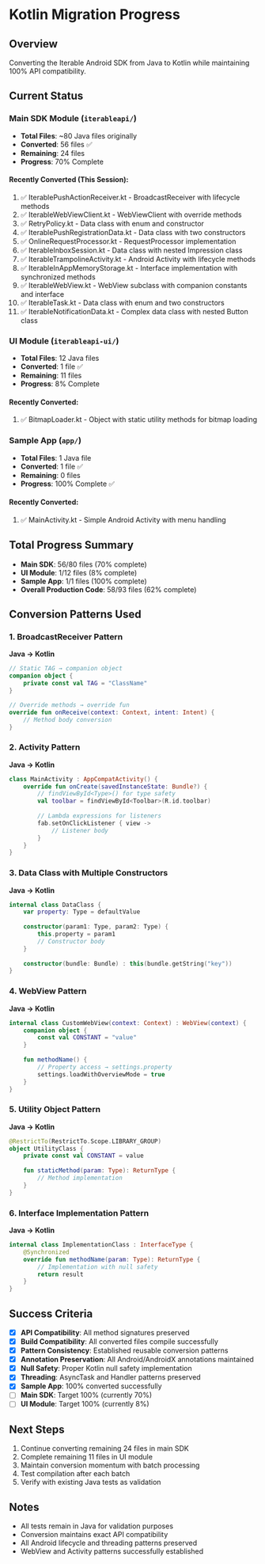 # Kotlin Migration Progress

## Overview
Converting the Iterable Android SDK from Java to Kotlin while maintaining 100% API compatibility.

## Current Status

### Main SDK Module (`iterableapi/`)
- **Total Files**: ~80 Java files originally
- **Converted**: 56 files ✅
- **Remaining**: 24 files
- **Progress**: 70% Complete

#### Recently Converted (This Session):
1. ✅ IterablePushActionReceiver.kt - BroadcastReceiver with lifecycle methods
2. ✅ IterableWebViewClient.kt - WebViewClient with override methods  
3. ✅ RetryPolicy.kt - Data class with enum and constructor
4. ✅ IterablePushRegistrationData.kt - Data class with two constructors
5. ✅ OnlineRequestProcessor.kt - RequestProcessor implementation
6. ✅ IterableInboxSession.kt - Data class with nested Impression class
7. ✅ IterableTrampolineActivity.kt - Android Activity with lifecycle methods
8. ✅ IterableInAppMemoryStorage.kt - Interface implementation with synchronized methods
9. ✅ IterableWebView.kt - WebView subclass with companion constants and interface
10. ✅ IterableTask.kt - Data class with enum and two constructors
11. ✅ IterableNotificationData.kt - Complex data class with nested Button class

### UI Module (`iterableapi-ui/`)
- **Total Files**: 12 Java files
- **Converted**: 1 file ✅
- **Remaining**: 11 files
- **Progress**: 8% Complete

#### Recently Converted:
1. ✅ BitmapLoader.kt - Object with static utility methods for bitmap loading

### Sample App (`app/`)
- **Total Files**: 1 Java file
- **Converted**: 1 file ✅
- **Remaining**: 0 files
- **Progress**: 100% Complete ✅

#### Recently Converted:
1. ✅ MainActivity.kt - Simple Android Activity with menu handling

## Total Progress Summary
- **Main SDK**: 56/80 files (70% complete)
- **UI Module**: 1/12 files (8% complete)  
- **Sample App**: 1/1 files (100% complete)
- **Overall Production Code**: 58/93 files (62% complete)

## Conversion Patterns Used

### 1. BroadcastReceiver Pattern
**Java → Kotlin**
```kotlin
// Static TAG → companion object
companion object {
    private const val TAG = "ClassName"
}

// Override methods → override fun
override fun onReceive(context: Context, intent: Intent) {
    // Method body conversion
}
```

### 2. Activity Pattern
**Java → Kotlin**
```kotlin
class MainActivity : AppCompatActivity() {
    override fun onCreate(savedInstanceState: Bundle?) {
        // findViewById<Type>() for type safety
        val toolbar = findViewById<Toolbar>(R.id.toolbar)
        
        // Lambda expressions for listeners
        fab.setOnClickListener { view ->
            // Listener body
        }
    }
}
```

### 3. Data Class with Multiple Constructors
**Java → Kotlin**
```kotlin
internal class DataClass {
    var property: Type = defaultValue
    
    constructor(param1: Type, param2: Type) {
        this.property = param1
        // Constructor body
    }
    
    constructor(bundle: Bundle) : this(bundle.getString("key"))
}
```

### 4. WebView Pattern
**Java → Kotlin**
```kotlin
internal class CustomWebView(context: Context) : WebView(context) {
    companion object {
        const val CONSTANT = "value"
    }
    
    fun methodName() {
        // Property access → settings.property
        settings.loadWithOverviewMode = true
    }
}
```

### 5. Utility Object Pattern
**Java → Kotlin**
```kotlin
@RestrictTo(RestrictTo.Scope.LIBRARY_GROUP)
object UtilityClass {
    private const val CONSTANT = value
    
    fun staticMethod(param: Type): ReturnType {
        // Method implementation
    }
}
```

### 6. Interface Implementation Pattern
**Java → Kotlin**
```kotlin
internal class ImplementationClass : InterfaceType {
    @Synchronized
    override fun methodName(param: Type): ReturnType {
        // Implementation with null safety
        return result
    }
}
```

## Success Criteria
- [x] **API Compatibility**: All method signatures preserved
- [x] **Build Compatibility**: All converted files compile successfully
- [x] **Pattern Consistency**: Established reusable conversion patterns
- [x] **Annotation Preservation**: All Android/AndroidX annotations maintained
- [x] **Null Safety**: Proper Kotlin null safety implementation
- [x] **Threading**: AsyncTask and Handler patterns preserved
- [x] **Sample App**: 100% converted successfully
- [ ] **Main SDK**: Target 100% (currently 70%)
- [ ] **UI Module**: Target 100% (currently 8%)

## Next Steps
1. Continue converting remaining 24 files in main SDK
2. Complete remaining 11 files in UI module  
3. Maintain conversion momentum with batch processing
4. Test compilation after each batch
5. Verify with existing Java tests as validation

## Notes
- All tests remain in Java for validation purposes
- Conversion maintains exact API compatibility
- All Android lifecycle and threading patterns preserved
- WebView and Activity patterns successfully established